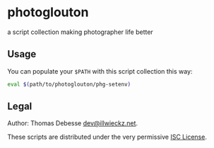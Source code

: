 photoglouton
============

a script collection making photographer life better


Usage
-----

You can populate your `$PATH` with this script collection this way:

```sh
eval $(path/to/photoglouton/phg-setenv)
```

Legal
-----

Author: Thomas Debesse <dev@illwieckz.net>.

These scripts are distributed under the very permissive [ISC License](COPYING.md).
